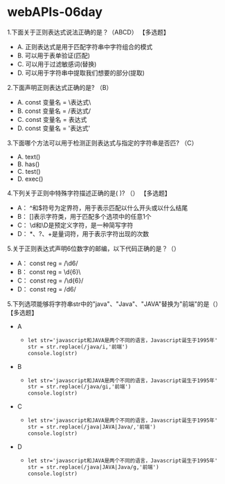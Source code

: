 

# webAPIs-06day

1.下面关于正则表达式说法正确的是？（ABCD） 【多选题】

- A. 正则表达式是用于匹配字符串中字符组合的模式
- B. 可以用于表单验证(匹配)
- C. 可以用于过滤敏感词(替换)
- D. 可以用于字符串中提取我们想要的部分(提取)

2.下面声明正则表达式正确的是? （B）

- A. const 变量名 = \表达式\
- B. const 变量名 = /表达式/
- C. const 变量名 = 表达式
- D. const 变量名 = '表达式'

3.下面哪个方法可以用于检测正则表达式与指定的字符串是否匹? （C）

- A. text()
- B. has()
- C. test()
- D. exec()

4.下列关于正则中特殊字符描述正确的是( )? （） 【多选题】

- A： ^和$符号为定界符，用于表示匹配以什么开头或以什么结尾
- B： []表示字符类，用于匹配多个选项中的任意1个
- C： \d和\D是预定义字符，是一种简写字符
- D： *、?、+是量词符，用于表示字符出现的次数

5.关于正则表达式声明6位数字的邮编，以下代码正确的是？（）

- A： const reg = /\d6/
- B： const reg = \d{6}\
- C： const reg = /\d{6}/
- D： const reg = /d6/

5.下列选项能够将字符串str中的"java"、"Java"、"JAVA"替换为"前端"的是（） 【多选题】

- A 

  - ```html
    let str='javascript和JAVA是两个不同的语言，Javascript诞生于1995年'
    str = str.replace(/java/i,'前端')
    console.log(str)
    ```

  

- B

  - ```html
    let str='javascript和JAVA是两个不同的语言，Javascript诞生于1995年'
    str = str.replace(/java/gi,'前端')
    console.log(str)
    ```

- C

  - ```html
    let str='javascript和JAVA是两个不同的语言，Javascript诞生于1995年'
    str = str.replace(/java|JAVA|Java/,'前端')
    console.log(str)
    ```

- D

  - ```html
    let str='javascript和JAVA是两个不同的语言，Javascript诞生于1995年'
    str = str.replace(/java|JAVA|Java/g,'前端')
    console.log(str)
    ```

    